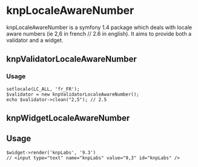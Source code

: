 # knpLocaleAwareNumber

knpLocaleAwareNumber is a symfony 1.4 package which deals with locale aware numbers (ie 2,6 in french // 2.6 in english).
It aims to provide both a validator and a widget.

## knpValidatorLocaleAwareNumber

### Usage

    setlocale(LC_ALL, 'fr_FR');
    $validator = new knpValidatorLocaleAwareNumber();
    echo $validator->clean("2,5"); // 2.5
    
## knpWidgetLocaleAwareNumber

## Usage

    $widget->render('knpLabs', '9.3') 
    // <input type="text" name="knpLabs" value="9,3" id="knpLabs" />
